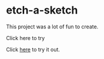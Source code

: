 # etch-a-sketch

This project was a lot of fun to create.

Click here to try

Click [here](hurr-son/github.io/etch-a-sketch) to try it out.
